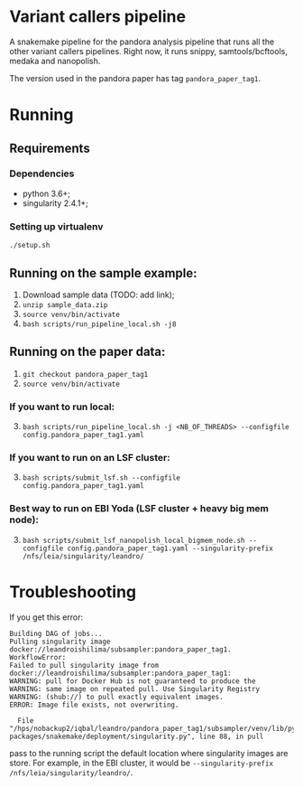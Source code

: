 # Variant callers pipeline

A snakemake pipeline for the pandora analysis pipeline that runs all the other variant callers pipelines.
Right now, it runs snippy, samtools/bcftools, medaka and nanopolish.

The version used in the pandora paper has tag `pandora_paper_tag1`.

# Running

## Requirements

### Dependencies
* python 3.6+;
* singularity 2.4.1+;

### Setting up virtualenv
`./setup.sh`

## Running on the sample example:

1. Download sample data (TODO: add link);
2. `unzip sample_data.zip`
3. `source venv/bin/activate`
4. `bash scripts/run_pipeline_local.sh -j8`

## Running on the paper data:

1. `git checkout pandora_paper_tag1`
2. `source venv/bin/activate`

### If you want to run local:

3. `bash scripts/run_pipeline_local.sh -j <NB_OF_THREADS> --configfile config.pandora_paper_tag1.yaml`

### If you want to run on an LSF cluster:

3. `bash scripts/submit_lsf.sh --configfile config.pandora_paper_tag1.yaml`


### Best way to run on EBI Yoda (LSF cluster + heavy big mem node):

3.  `bash scripts/submit_lsf_nanopolish_local_bigmem_node.sh --configfile config.pandora_paper_tag1.yaml --singularity-prefix /nfs/leia/singularity/leandro/`

# Troubleshooting

If you get this error:
```
Building DAG of jobs...
Pulling singularity image docker://leandroishilima/subsampler:pandora_paper_tag1.
WorkflowError:
Failed to pull singularity image from docker://leandroishilima/subsampler:pandora_paper_tag1:
WARNING: pull for Docker Hub is not guaranteed to produce the
WARNING: same image on repeated pull. Use Singularity Registry
WARNING: (shub://) to pull exactly equivalent images.
ERROR: Image file exists, not overwriting.

  File "/hps/nobackup2/iqbal/leandro/pandora_paper_tag1/subsampler/venv/lib/python3.7/site-packages/snakemake/deployment/singularity.py", line 88, in pull
```

pass to the running script the default location where singularity images are store.
For example, in the EBI cluster, it would be `--singularity-prefix /nfs/leia/singularity/leandro/`.

